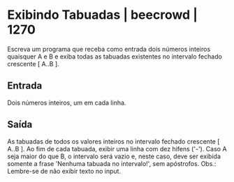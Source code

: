 # Exibindo Tabuadas | beecrowd | 1270

Escreva um programa que receba como entrada dois números inteiros quaisquer A e B e exiba todas as tabuadas existentes no intervalo fechado crescente [ A..B ].

## Entrada
Dois números inteiros, um em cada linha.

## Saída
As tabuadas de todos os valores inteiros no intervalo fechado crescente [ A..B ]. Ao fim de cada tabuada, exibir uma linha com dez hifens ('-'). Caso A seja maior do que B, o intervalo será vazio e, neste caso, deve ser exibida somente a frase 'Nenhuma tabuada no intervalo!', sem apóstrofos. Obs.: Lembre-se de não exibir texto no input.